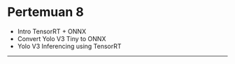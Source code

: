 # Pertemuan 8
- Intro TensorRT + ONNX
- Convert Yolo V3 Tiny to ONNX 
- Yolo V3 Inferencing using TensorRT
___


